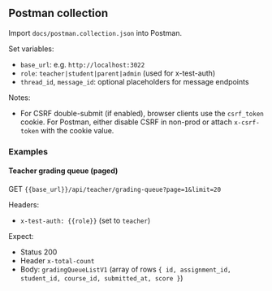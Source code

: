 ## Postman collection

Import `docs/postman.collection.json` into Postman.

Set variables:
- `base_url`: e.g. `http://localhost:3022`
- `role`: `teacher|student|parent|admin` (used for x-test-auth)
- `thread_id`, `message_id`: optional placeholders for message endpoints

Notes:
- For CSRF double-submit (if enabled), browser clients use the `csrf_token` cookie. For Postman, either disable CSRF in non-prod or attach `x-csrf-token` with the cookie value.

### Examples

#### Teacher grading queue (paged)

GET `{{base_url}}/api/teacher/grading-queue?page=1&limit=20`

Headers:
- `x-test-auth: {{role}}` (set to `teacher`)

Expect:
- Status 200
- Header `x-total-count`
- Body: `gradingQueueListV1` (array of rows `{ id, assignment_id, student_id, course_id, submitted_at, score }`)


